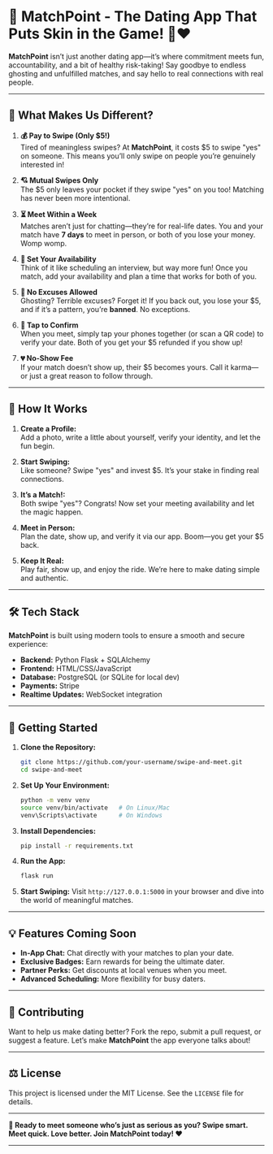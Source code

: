 # 🎉 MatchPoint - The Dating App That Puts Skin in the Game! 💸❤️

**MatchPoint** isn’t just another dating app—it’s where commitment meets fun, accountability, and a bit of healthy risk-taking! Say goodbye to endless ghosting and unfulfilled matches, and say hello to real connections with real people.

---

## 🌟 What Makes Us Different?

1. **💰 Pay to Swipe (Only $5!)**  
   Tired of meaningless swipes? At **MatchPoint**, it costs $5 to swipe "yes" on someone. This means you’ll only swipe on people you’re genuinely interested in!

2. **💘 Mutual Swipes Only**  
   The $5 only leaves your pocket if they swipe "yes" on you too! Matching has never been more intentional.

3. **⏳ Meet Within a Week**  
   Matches aren’t just for chatting—they’re for real-life dates. You and your match have **7 days** to meet in person, or both of you lose your money.  Womp womp.

4. **📅 Set Your Availability**  
   Think of it like scheduling an interview, but way more fun! Once you match, add your availability and plan a time that works for both of you.

5. **🚫 No Excuses Allowed**  
   Ghosting? Terrible excuses? Forget it! If you back out, you lose your $5, and if it’s a pattern, you’re **banned**. No exceptions.

6. **📱 Tap to Confirm**  
   When you meet, simply tap your phones together (or scan a QR code) to verify your date. Both of you get your $5 refunded if you show up!

7. **💔 No-Show Fee**  
   If your match doesn’t show up, their $5 becomes yours. Call it karma—or just a great reason to follow through.

---

## 🎯 How It Works

1. **Create a Profile:**  
   Add a photo, write a little about yourself, verify your identity, and let the fun begin.

2. **Start Swiping:**  
   Like someone? Swipe "yes" and invest $5. It’s your stake in finding real connections.

3. **It’s a Match!:**  
   Both swipe "yes"? Congrats! Now set your meeting availability and let the magic happen.

4. **Meet in Person:**  
   Plan the date, show up, and verify it via our app. Boom—you get your $5 back.

5. **Keep It Real:**  
   Play fair, show up, and enjoy the ride. We’re here to make dating simple and authentic.

---

## 🛠️ Tech Stack

**MatchPoint** is built using modern tools to ensure a smooth and secure experience:
- **Backend:** Python Flask + SQLAlchemy
- **Frontend:** HTML/CSS/JavaScript
- **Database:** PostgreSQL (or SQLite for local dev)
- **Payments:** Stripe
- **Realtime Updates:** WebSocket integration

---

## 🚀 Getting Started

1. **Clone the Repository:**
   ```bash
   git clone https://github.com/your-username/swipe-and-meet.git
   cd swipe-and-meet
   ```

2. **Set Up Your Environment:**
   ```bash
   python -m venv venv
   source venv/bin/activate   # On Linux/Mac
   venv\Scripts\activate      # On Windows
   ```

3. **Install Dependencies:**
   ```bash
   pip install -r requirements.txt
   ```

4. **Run the App:**
   ```bash
   flask run
   ```

5. **Start Swiping:**
   Visit `http://127.0.0.1:5000` in your browser and dive into the world of meaningful matches.

---

## 💡 Features Coming Soon

- **In-App Chat:** Chat directly with your matches to plan your date.
- **Exclusive Badges:** Earn rewards for being the ultimate dater.
- **Partner Perks:** Get discounts at local venues when you meet.
- **Advanced Scheduling:** More flexibility for busy daters.

---

## 🙌 Contributing

Want to help us make dating better? Fork the repo, submit a pull request, or suggest a feature. Let’s make **MatchPoint** the app everyone talks about!

---

## ⚖️ License

This project is licensed under the MIT License. See the `LICENSE` file for details.

---

**🎉 Ready to meet someone who’s just as serious as you? Swipe smart. Meet quick. Love better. Join MatchPoint today! ❤️**

--- 

